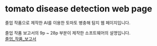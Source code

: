 # tomato disease detection web page   
   
졸업 작품으로 제작한 AI를 이용한 토마토 병충해 탐지 웹 페이지입니다.

졸업 작품 보고서의 9p ~ 28p 부분이 제작한 소프트웨어의 설명입니다.   
[졸업_작품_보고서](./졸업_작품_보고서.pdf)   
